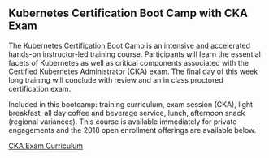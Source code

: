 ## Kubernetes Certification Boot Camp with CKA Exam

The Kubernetes Certification Boot Camp is an intensive and accelerated hands-on instructor-led training course. Participants will learn the essential facets of Kubernetes as well as critical components associated with the Certified Kubernetes Administrator (CKA) exam. The final day of this week long training will conclude with review and an in class proctored certification exam. 

Included in this bootcamp: training curriculum, exam session (CKA), light breakfast, all day coffee and beverage service, lunch, afternoon snack (regional variances). This course is available immediately for private engagements and the 2018 open enrollment offerings are available below.

[CKA Exam Curriculum](http://rx-m.com/wp-content/uploads/2018/02/cka-v1.9.0.pdf)
